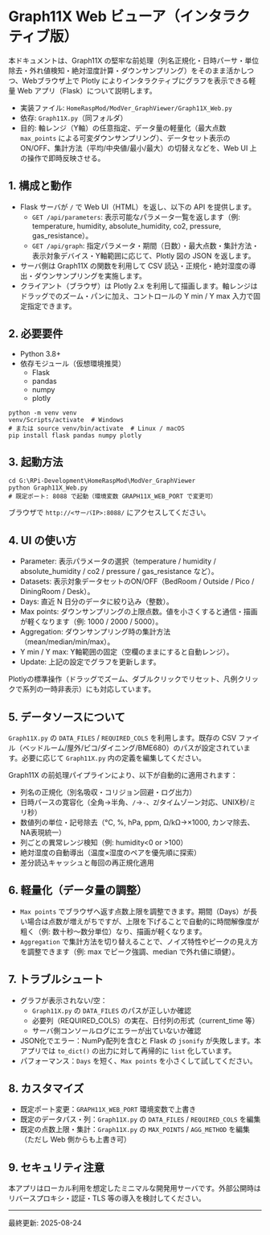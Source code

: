 # Graph11X Web ビューア（インタラクティブ版）

本ドキュメントは、Graph11X の堅牢な前処理（列名正規化・日時パーサ・単位除去・外れ値検知・絶対湿度計算・ダウンサンプリング）をそのまま活かしつつ、Webブラウザ上で Plotly によりインタラクティブにグラフを表示できる軽量 Web アプリ（Flask）について説明します。

- 実装ファイル: `HomeRaspMod/ModVer_GraphViewer/Graph11X_Web.py`
- 依存: `Graph11X.py`（同フォルダ）
- 目的: 軸レンジ（Y軸）の任意指定、データ量の軽量化（最大点数 `max_points` による可変ダウンサンプリング）、データセット表示のON/OFF、集計方法（平均/中央値/最小/最大）の切替えなどを、Web UI 上の操作で即時反映させる。

## 1. 構成と動作
- Flask サーバが `/` で Web UI（HTML）を返し、以下の API を提供します。
  - `GET /api/parameters`: 表示可能なパラメータ一覧を返します（例: temperature, humidity, absolute_humidity, co2, pressure, gas_resistance）。
  - `GET /api/graph`: 指定パラメータ・期間（日数）・最大点数・集計方法・表示対象デバイス・Y軸範囲に応じて、Plotly 図の JSON を返します。
- サーバ側は Graph11X の関数を利用して CSV 読込・正規化・絶対湿度の導出・ダウンサンプリングを実施します。
- クライアント（ブラウザ）は Plotly 2.x を利用して描画します。軸レンジはドラッグでのズーム・パンに加え、コントロールの Y min / Y max 入力で固定指定できます。

## 2. 必要要件
- Python 3.8+
- 依存モジュール（仮想環境推奨）
  - Flask
  - pandas
  - numpy
  - plotly

```
python -m venv venv
venv/Scripts/activate  # Windows
# または source venv/bin/activate  # Linux / macOS
pip install flask pandas numpy plotly
```

## 3. 起動方法
```
cd G:\RPi-Development\HomeRaspMod\ModVer_GraphViewer
python Graph11X_Web.py
# 既定ポート: 8088 で起動（環境変数 GRAPH11X_WEB_PORT で変更可）
```
ブラウザで `http://<サーバIP>:8088/` にアクセスしてください。

## 4. UI の使い方
- Parameter: 表示パラメータの選択（temperature / humidity / absolute_humidity / co2 / pressure / gas_resistance など）。
- Datasets: 表示対象データセットのON/OFF（BedRoom / Outside / Pico / DiningRoom / Desk）。
- Days: 直近 N 日分のデータに絞り込み（整数）。
- Max points: ダウンサンプリングの上限点数。値を小さくすると通信・描画が軽くなります（例: 1000 / 2000 / 5000）。
- Aggregation: ダウンサンプリング時の集計方法（mean/median/min/max）。
- Y min / Y max: Y軸範囲の固定（空欄のままにすると自動レンジ）。
- Update: 上記の設定でグラフを更新します。

Plotlyの標準操作（ドラッグでズーム、ダブルクリックでリセット、凡例クリックで系列の一時非表示）にも対応しています。

## 5. データソースについて
`Graph11X.py` の `DATA_FILES` / `REQUIRED_COLS` を利用します。既存の CSV ファイル（ベッドルーム/屋外/ピコ/ダイニング/BME680）のパスが設定されています。必要に応じて `Graph11X.py` 内の定義を編集してください。

Graph11X の前処理パイプラインにより、以下が自動的に適用されます：
- 列名の正規化（別名吸収・コリジョン回避・ログ出力）
- 日時パースの寛容化（全角→半角、`/`→`-`、`Z`/タイムゾーン対応、UNIX秒/ミリ秒）
- 数値列の単位・記号除去（°C, %, hPa, ppm, Ω/kΩ→×1000, カンマ除去、NA表現統一）
- 列ごとの異常レンジ検知（例: humidity<0 or >100）
- 絶対湿度の自動導出（温度×湿度のペアを優先順に探索）
- 差分読込キャッシュと毎回の再正規化適用

## 6. 軽量化（データ量の調整）
- `Max points` でブラウザへ返す点数上限を調整できます。期間（Days）が長い場合は点数が増えがちですが、上限を下げることで自動的に時間解像度が粗く（例: 数十秒〜数分単位）なり、描画が軽くなります。
- `Aggregation` で集計方法を切り替えることで、ノイズ特性やピークの見え方を調整できます（例: max でピーク強調、median で外れ値に頑健）。

## 7. トラブルシュート
- グラフが表示されない/空：
  - `Graph11X.py` の `DATA_FILES` のパスが正しいか確認
  - 必要列（REQUIRED_COLS）の実在、日付列の形式（current_time 等）
  - サーバ側コンソールログにエラーが出ていないか確認
- JSON化でエラー：NumPy配列を含むと Flask の `jsonify` が失敗します。本アプリでは `to_dict()` の出力に対して再帰的に `list` 化しています。
- パフォーマンス：`Days` を短く、`Max points` を小さくして試してください。

## 8. カスタマイズ
- 既定ポート変更：`GRAPH11X_WEB_PORT` 環境変数で上書き
- 既定のデータパス・列：`Graph11X.py` の `DATA_FILES` / `REQUIRED_COLS` を編集
- 既定の点数上限・集計：`Graph11X.py` の `MAX_POINTS` / `AGG_METHOD` を編集（ただし Web 側からも上書き可）

## 9. セキュリティ注意
本アプリはローカル利用を想定したミニマルな開発用サーバです。外部公開時はリバースプロキシ・認証・TLS 等の導入を検討してください。

---
最終更新: 2025-08-24
